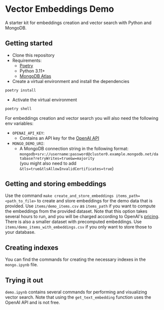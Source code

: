 # Vector Embeddings Demo
A starter kit for embeddings creation and vector search with Python and MongoDB.

## Getting started

* Clone this repository
* Requirements:
  * [Poetry](https://python-poetry.org/)
  * Python 3.11+
  * [MongoDB Atlas](https://www.mongodb.com/products/platform/atlas-database)
* Create a virtual environment and install the dependencies

```sh
poetry install
```

* Activate the virtual environment

```sh
poetry shell
```

For embeddings creation and vector search you will also need the following env variables:
* `OPENAI_API_KEY`:
  * Contains an API key for the [OpenAI API](https://platform.openai.com/docs/overview)
* `MONGO_DEMO_URI`:
  * A MongoDB connection string in the following format:\
  `mongodb+srv://username:password@cluster0.example.mongodb.net/database?retryWrites=true&w=majority`\
  (you might also need to add `&tls=true&tlsAllowInvalidCertificates=true`)

## Getting and storing embeddings

Use the command `make create_and_store_embeddings items_path=<path_to_file>` to create and store embeddings for the demo data that is provided. Use `items/demo_items.csv` as `items_path` if you want to compute the embeddings from the provided dataset. Note that this option takes several hours to run, and you will be charged according to OpenAI's [pricing](https://openai.com/api/pricing/). There is also a smaller dataset with precomputed embeddings. Use `items/demo_items_with_embeddings.csv` if you only want to store those to your database.

## Creating indexes
You can find the commands for creating the necessary indexes in the `mongo.ipynb` file.

## Trying it out
`demo.ipynb` contains several commands for performing and visualizing vector search. Note that using the `get_text_embedding` function uses the OpenAI API and is not free.
